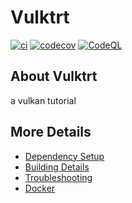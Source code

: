# Vulktrt

[![ci](https://github.com/Giuseppe-Bianc/Vulktrt/actions/workflows/ci.yml/badge.svg)](https://github.com/Giuseppe-Bianc/Vulktrt/actions/workflows/ci.yml)
[![codecov](https://codecov.io/gh/Giuseppe-Bianc/Vulktrt/branch/main/graph/badge.svg)](https://codecov.io/gh/Giuseppe-Bianc/Vulktrt)
[![CodeQL](https://github.com/Giuseppe-Bianc/Vulktrt/actions/workflows/codeql-analysis.yml/badge.svg)](https://github.com/Giuseppe-Bianc/Vulktrt/actions/workflows/codeql-analysis.yml)

## About Vulktrt
a vulkan tutorial


## More Details

 * [Dependency Setup](README_dependencies.md)
 * [Building Details](README_building.md)
 * [Troubleshooting](README_troubleshooting.md)
 * [Docker](README_docker.md)
